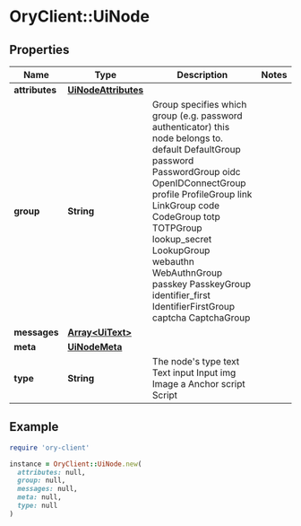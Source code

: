 # OryClient::UiNode

## Properties

| Name | Type | Description | Notes |
| ---- | ---- | ----------- | ----- |
| **attributes** | [**UiNodeAttributes**](UiNodeAttributes.md) |  |  |
| **group** | **String** | Group specifies which group (e.g. password authenticator) this node belongs to. default DefaultGroup password PasswordGroup oidc OpenIDConnectGroup profile ProfileGroup link LinkGroup code CodeGroup totp TOTPGroup lookup_secret LookupGroup webauthn WebAuthnGroup passkey PasskeyGroup identifier_first IdentifierFirstGroup captcha CaptchaGroup |  |
| **messages** | [**Array&lt;UiText&gt;**](UiText.md) |  |  |
| **meta** | [**UiNodeMeta**](UiNodeMeta.md) |  |  |
| **type** | **String** | The node&#39;s type text Text input Input img Image a Anchor script Script |  |

## Example

```ruby
require 'ory-client'

instance = OryClient::UiNode.new(
  attributes: null,
  group: null,
  messages: null,
  meta: null,
  type: null
)
```

